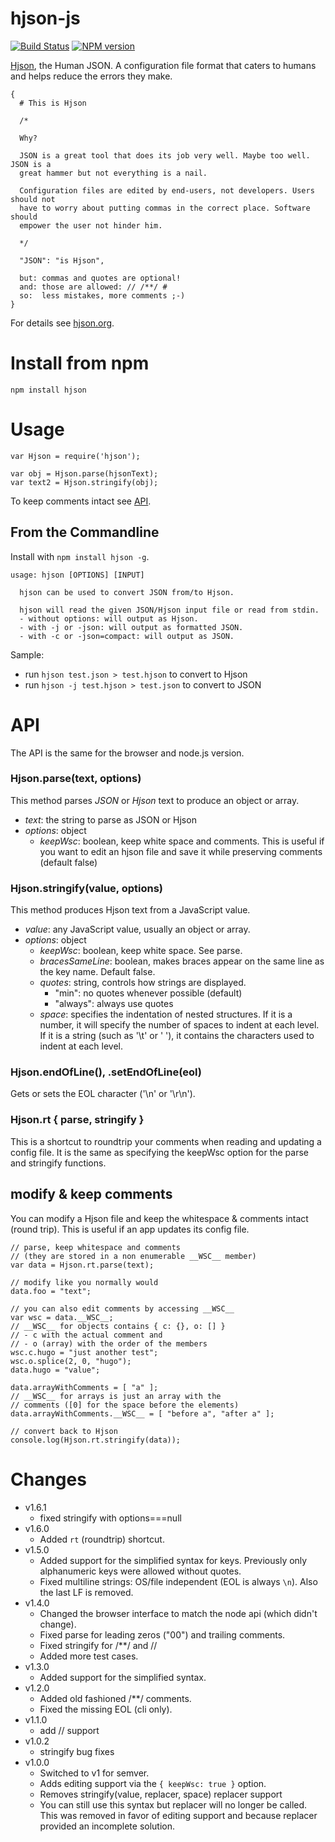 # hjson-js

[![Build Status](https://img.shields.io/travis/laktak/hjson-js.svg?style=flat-square)](http://travis-ci.org/laktak/hjson-js)
[![NPM version](https://img.shields.io/npm/v/hjson.svg?style=flat-square)](http://www.npmjs.com/package/hjson)

[Hjson](http://hjson.org), the Human JSON. A configuration file format that caters to humans and helps reduce the errors they make.

```
{
  # This is Hjson

  /*

  Why?

  JSON is a great tool that does its job very well. Maybe too well. JSON is a
  great hammer but not everything is a nail.

  Configuration files are edited by end-users, not developers. Users should not
  have to worry about putting commas in the correct place. Software should
  empower the user not hinder him.

  */

  "JSON": "is Hjson",

  but: commas and quotes are optional!
  and: those are allowed: // /**/ #
  so:  less mistakes, more comments ;-)
}
```

For details see [hjson.org](http://hjson.org).

# Install from npm

```
npm install hjson
```

# Usage

```
var Hjson = require('hjson');

var obj = Hjson.parse(hjsonText);
var text2 = Hjson.stringify(obj);
```

To keep comments intact see [API](#modify--keep-comments).

## From the Commandline

Install with `npm install hjson -g`.

```
usage: hjson [OPTIONS] [INPUT]

  hjson can be used to convert JSON from/to Hjson.

  hjson will read the given JSON/Hjson input file or read from stdin.
  - without options: will output as Hjson.
  - with -j or -json: will output as formatted JSON.
  - with -c or -json=compact: will output as JSON.
```

Sample:
- run `hjson test.json > test.hjson` to convert to Hjson
- run `hjson -j test.hjson > test.json` to convert to JSON


# API

The API is the same for the browser and node.js version.

### Hjson.parse(text, options)

This method parses *JSON* or *Hjson* text to produce an object or array.

- *text*: the string to parse as JSON or Hjson
- *options*: object
  - *keepWsc*: boolean, keep white space and comments. This is useful if you want to edit an hjson file and save it while preserving comments (default false)

### Hjson.stringify(value, options)

This method produces Hjson text from a JavaScript value.

- *value*: any JavaScript value, usually an object or array.
- *options*: object
  - *keepWsc*: boolean, keep white space. See parse.
  - *bracesSameLine*: boolean, makes braces appear on the same line as the key name. Default false.
  - *quotes*: string, controls how strings are displayed.
    - "min": no quotes whenever possible (default)
    - "always": always use quotes
  - *space*: specifies the indentation of nested structures. If it is a number, it will specify the number of spaces to indent at each level. If it is a string (such as '\t' or '&nbsp;'), it contains the characters used to indent at each level.

### Hjson.endOfLine(), .setEndOfLine(eol)

Gets or sets the EOL character ('\n' or '\r\n').

### Hjson.rt { parse, stringify }

This is a shortcut to roundtrip your comments when reading and updating a config file. It is the same as specifying the keepWsc option for the parse and stringify functions.

## modify & keep comments

You can modify a Hjson file and keep the whitespace & comments intact (round trip). This is useful if an app updates its config file.

```
// parse, keep whitespace and comments
// (they are stored in a non enumerable __WSC__ member)
var data = Hjson.rt.parse(text);

// modify like you normally would
data.foo = "text";

// you can also edit comments by accessing __WSC__
var wsc = data.__WSC__;
// __WSC__ for objects contains { c: {}, o: [] }
// - c with the actual comment and
// - o (array) with the order of the members
wsc.c.hugo = "just another test";
wsc.o.splice(2, 0, "hugo");
data.hugo = "value";

data.arrayWithComments = [ "a" ];
// __WSC__ for arrays is just an array with the
// comments ([0] for the space before the elements)
data.arrayWithComments.__WSC__ = [ "before a", "after a" ];

// convert back to Hjson
console.log(Hjson.rt.stringify(data));
```

# Changes

- v1.6.1
  - fixed stringify with options===null
- v1.6.0
  - Added `rt` (roundtrip) shortcut.
- v1.5.0
  - Added support for the simplified syntax for keys. Previously only alphanumeric keys were allowed without quotes.
  - Fixed multiline strings: OS/file independent (EOL is always `\n`). Also the last LF is removed.
- v1.4.0
  - Changed the browser interface to match the node api (which didn't change).
  - Fixed parse for leading zeros ("00") and trailing comments.
  - Fixed stringify for /**/ and //
  - Added more test cases.
- v1.3.0
  - Added support for the simplified syntax.
- v1.2.0
  - Added old fashioned /**/ comments.
  - Fixed the missing EOL (cli only).
- v1.1.0
  - add // support
- v1.0.2
  - stringify bug fixes
- v1.0.0
  - Switched to v1 for semver.
  - Adds editing support via the `{ keepWsc: true }` option.
  - Removes stringify(value, replacer, space) replacer support
  - You can still use this syntax but replacer will no longer be called. This was removed in favor of editing support and because replacer provided an incomplete solution.
